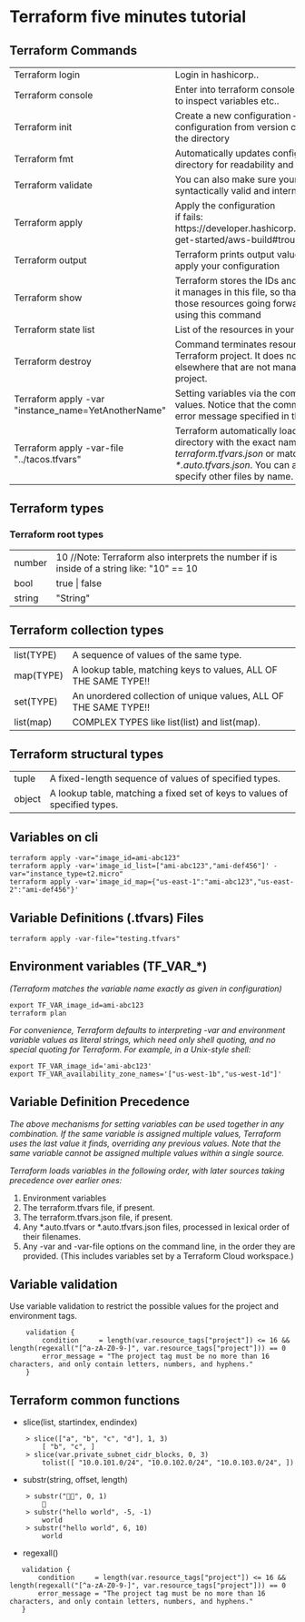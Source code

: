 # Terraform five minutes tutorial

## Terraform Commands
<table>
    <tr>
        <td> Terraform login </td>
        <td> Login in hashicorp.. </td>
    </tr>
    <tr>
        <td> Terraform console </td>
        <td> Enter into terraform console. Use the Terraform console to inspect variables etc.. </td>
    </tr>
    <tr>
        <td> Terraform init </td>
        <td> Create a new configuration — or check out an existing configuration  from version control — you need to  initialize the directory </td>
    </tr>
    <tr>
        <td> Terraform fmt </td>
        <td> Automatically updates configurations in the current directory for readability and consistency.
        </td>
    </tr>
    <tr>
        <td> Terraform validate </td>
        <td> You can also make sure your configuration is syntactically valid and internally consistent </td>
    </tr>
    <tr>
        <td> Terraform apply </td>
        <td> 
            Apply the configuration
                </br> 
            if fails: https://developer.hashicorp.com/terraform/tutorials/aws-get-started/aws-build#troubleshooting
        </td>
    </tr>
    <tr>
        <td> Terraform output </td>
        <td> Terraform prints output values to the screen when you apply your configuration </td>
    </tr>
    <tr>
        <td> Terraform show </td>
        <td> Terraform stores the IDs and properties of the resources it manages in this file, so that it can update or destroy those resources going forward. Inspect the current state using this command </td>
    </tr>
    <tr>
        <td> Terraform state list </td>
        <td> List of the resources in your project's state. </td>
    </tr>
    <tr>
        <td> Terraform destroy </td>
        <td> Command terminates resources managed by your Terraform project. It does not destroy resources running elsewhere that are not managed by the current Terraform project. </td>
    </tr>
    <tr>
        <td> Terraform apply -var "instance_name=YetAnotherName" </td>
        <td> Setting variables via the command-line will not save their values. Notice that the command will fail and return the error message specified in the validation block. </td>
    </tr>
    <tr>
        <td> Terraform apply -var-file "../tacos.tfvars" </td>
        <td> Terraform automatically loads all files in the current directory with the exact name <em>terraform.tfvars</em> || <em>terraform.tfvars.json</em> or matching <em>*.auto.tfvars</em> || <em>*.auto.tfvars.json</em>. You can also use the -var-file flag to specify other files by name. </td>
    </tr>
     
</table>

## Terraform types

### Terraform root types
<table>
    <tr>
        <td> number </td>
        <td> 10 //Note: Terraform also interprets the number if is inside of a string like: "10" == 10 </td>
    </tr>
    <tr>
        <td> bool </td>
        <td> true | false
        </td>
    </tr>
    <tr>
        <td> string </td>
        <td> "String" </td>
    </tr>
</table>

## Terraform collection types
<table>
    <tr>
        <td> list(TYPE) </td>
        <td>
            A sequence of values of the same type. 
        </td>
    </tr>
    <tr>
        <td> map(TYPE) </td>
        <td> 
            A lookup table, matching keys to values, ALL OF THE SAME TYPE!!
        </td>
    </tr>
    <tr>
        <td> set(TYPE) </td>
        <td> 
            An unordered collection of unique values, ALL OF THE SAME TYPE!!
        </td>
    </tr>
        <td> list(map) </td>
        <td> 
            COMPLEX TYPES like list(list) and list(map).
        </td>
    </tr>
</table>

## Terraform structural types
<table>
    <tr>
        <td> tuple </td>
        <td>
            A fixed-length sequence of values of specified types.
        </td>
    </tr>
    <tr>
        <td> object </td>
        <td> 
            A lookup table, matching a fixed set of keys to values of specified types.
        </td>
    </tr>
</table>

## Variables on cli
```
terraform apply -var="image_id=ami-abc123"
terraform apply -var='image_id_list=["ami-abc123","ami-def456"]' -var="instance_type=t2.micro"
terraform apply -var='image_id_map={"us-east-1":"ami-abc123","us-east-2":"ami-def456"}'
```
## Variable Definitions (.tfvars) Files
```
terraform apply -var-file="testing.tfvars"
```
## Environment variables (TF_VAR_*) 
<em>(Terraform matches the variable name exactly as given in configuration)</em>
```
export TF_VAR_image_id=ami-abc123
terraform plan
```
<em>For convenience, Terraform defaults to interpreting -var and environment variable values as literal strings, which need only shell quoting, and no special quoting for Terraform. For example, in a Unix-style shell:</em>
```
export TF_VAR_image_id='ami-abc123'
export TF_VAR_availability_zone_names='["us-west-1b","us-west-1d"]'
```

## Variable Definition Precedence
<em>The above mechanisms for setting variables can be used together in any combination. If the same variable is assigned multiple values, Terraform uses the last value it finds, overriding any previous values. Note that the same variable cannot be assigned multiple values within a single source.

Terraform loads variables in the following order, with later sources taking precedence over earlier ones:</em>

1. Environment variables
2. The terraform.tfvars file, if present.
3. The terraform.tfvars.json file, if present.
4. Any *.auto.tfvars or *.auto.tfvars.json files, processed in lexical order of their filenames.
5. Any -var and -var-file options on the command line, in the order they are provided. (This includes variables set by a Terraform Cloud workspace.)

## Variable validation
Use variable validation to restrict the possible values for the project and environment tags.
```
    validation {
        condition     = length(var.resource_tags["project"]) <= 16 && length(regexall("[^a-zA-Z0-9-]", var.resource_tags["project"])) == 0
        error_message = "The project tag must be no more than 16 characters, and only contain letters, numbers, and hyphens."
    }
```
## Terraform common functions
 - slice(list, startindex, endindex)
```
    > slice(["a", "b", "c", "d"], 1, 3)
        [ "b", "c", ]
    > slice(var.private_subnet_cidr_blocks, 0, 3)
        tolist([ "10.0.101.0/24", "10.0.102.0/24", "10.0.103.0/24", ])
 ```
 - substr(string, offset, length)
```
    > substr("🤔🤷", 0, 1)
        🤔
    > substr("hello world", -5, -1)
        world
    > substr("hello world", 6, 10)
        world
 ```
 - regexall()
 ```
    validation {
        condition     = length(var.resource_tags["project"]) <= 16 && length(regexall("[^a-zA-Z0-9-]", var.resource_tags["project"])) == 0
        error_message = "The project tag must be no more than 16 characters, and only contain letters, numbers, and hyphens."
    }
 ```

 
